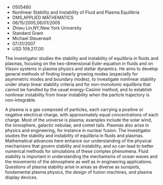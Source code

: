 
* 0505460
* Nonlinear Stability and Instability of Fluid and Plasma Equilibria
* DMS,APPLIED MATHEMATICS
* 06/15/2005,06/01/2005
* Zhiwu Lin,NY,New York University
* Standard Grant
* Michael Steuerwalt
* 07/31/2007
* USD 109,217.00

The investigator studies the stability and instability of equilibria in fluids
and plasmas, focusing on the two-dimensional Euler equation in fluids and on
Vlasov systems in plasma physics and stellar dynamics. He aims to develop
general methods of finding linearly growing modes (especially for asymmetric
modes and boundary modes), to investigate nonlinear stability under sharp linear
stability criteria and for non-monotonic equilibria that cannot be handled by
the usual energy-Casimir method, and to establish nonlinear instability from
linear instability when the particle trajectory is non-integrable.

A plasma is a gas composed of particles, each carrying a positive or negative
electrical charge, with approximately equal concentrations of each charge. Most
of the universe is plasma; examples include the solar wind, the ionosphere,
galactic nebulae, and comet tails. Plasmas also arise in physics and
engineering, for instance in nuclear fusion. The investigator studies the
stability and instability of equilibria in fluids and plasmas. Mathematical
advances here enhance our understanding of the physical mechanisms that govern
stability and instability, and so can lead to better numerical methods for
simulations of these complex phenomena. Fluid stability is important in
understanding the mechanisms of ocean waves and the movements of the atmosphere
as well as in engineering applications. Questions of plasma stability arise in
areas as diverse as sunspots, fundamental plasma physics, the design of fusion
machines, and plasma display devices.
